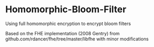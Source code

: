 # Homomorphic-Bloom-Filter
Using full homomorphic encryption to encrypt bloom filters

Based on the FHE implementation (2008 Gentry) from github.com/rdancer/fhe/tree/master/libfhe with minor modifications 

